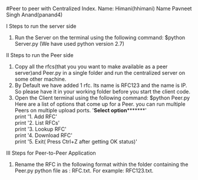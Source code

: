 #Peer to peer with Centralized Index.
Name: Himani(hhimani)
Name Pavneet Singh Anand(panand4)

I Steps to run the server side 


1) Run the Server on the terminal using the following command: 
$python Server.py (We have used python version 2.7) 

II Steps to run the Peer side 

1) Copy all the rfcs(that you you want to make available as a peer server)and Peer.py in a single 
folder and run the centralized server  on some other machine. 
2) By Default we have added 1 rfc. Its name is RFC123 and the name is IP. 
So please have it in your working folder before you start the client code. 
3) Open the Client terminal using the following command: $python Peer.py 
Here are a list of options that come up for a Peer. you can run multiple Peers on multiple upload ports.
'************Select option*******************'<br>
    print '1. Add RFC'<br>
    print '2. List RFCs'<br>
    print '3. Lookup RFC'<br>
    print '4. Download RFC'<br>
    print '5. Exit( Press Ctrl+Z after getting OK status)'<br>

III Steps for Peer-to-Peer Application 

1) Rename the RFC in the following format within the folder containing the Peer.py python file as : RFC<number>.txt. For example: RFC123.txt. 
